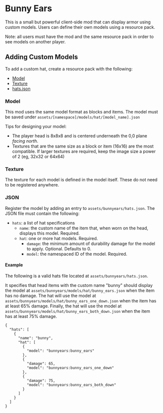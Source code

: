# Bunny Ears

This is a small but powerful client-side mod that can display armor using custom models. Users can define their own models using a resource pack.

Note: all users must have the mod and the same resource pack in order to see models on another player.

## Adding Custom Models

To add a custom hat, create a resource pack with the following:
- [Model](#model)
- [Texture](#texture)
- [hats.json](#json)

### Model

This mod uses the same model format as blocks and items. The model must be saved under `assets/[namespace]/models/hat/[model_name].json`

Tips for designing your model:
- The player head is 8x8x8 and is centered underneath the 0,0 plane _facing north_.
- Textures that are the same size as a block or item (16x16) are the most compatible. If larger textures are required, keep the image size a power of 2 (eg, 32x32 or 64x64)

### Texture

The texture for each model is defined in the model itself. These do not need to be registered anywhere.

### JSON

Register the model by adding an entry to `assets/bunnyears/hats.json`. The JSON file must contain the following:

- `hats`: a list of hat specifications
  - `name`: the custom name of the item that, when worn on the head, displays this model. Required.
  - `hat`: one or more hat models. Required.
    - `damage`: the minimum amount of durability damage for the model to apply. Optional. Defaults to 0.
    - `model`: the namespaced ID of the model. Required.

#### Example

The following is a valid hats file located at `assets/bunnyears/hats.json`.

It specifies that head items with the custom name "bunny" should display the model at `assets/bunnyears/models/hat/bunny_ears.json` when the item has no damage.
The hat will use the model at `assets/bunnyears/models/hat/bunny_ears_one_down.json` when the item has at least 65% damage.
Finally, the hat will use the model at `assets/bunnyears/models/hat/bunny_ears_both_down.json` when the item has at least 75% damage.
```
{
  "hats": [
    {
      "name": "bunny",
      "hat": [
        {
          "model": "bunnyears:bunny_ears"
        },
        {
          "damage": 65,
          "model": "bunnyears:bunny_ears_one_down"
        },
        {
          "damage": 75,
          "model": "bunnyears:bunny_ears_both_down"
        }
      ]
    }
  ]
}
```